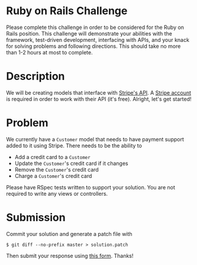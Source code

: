# Ruby on Rails Challenge

Please complete this challenge in order to be considered for the Ruby on Rails position. This challenge will demonstrate your abilities with the framework, test-driven development, interfacing with APIs, and your knack for solving problems and following directions. This should take no more than 1-2 hours at most to complete.

# Description

We will be creating models that interface with [Stripe's API](https://stripe.com/docs/api). A [Stripe account](https://dashboard.stripe.com/register) is required in order to work with their API (it's free). Alright, let's get started!

# Problem

We currently have a `Customer` model that needs to have payment support added to it using Stripe. There needs to be the ability to 

- Add a credit card to a `Customer`
- Update the `Customer`'s credit card if it changes
- Remove the `Customer`'s credit card
- Charge a `Customer`'s credit card 

Please have RSpec tests written to support your solution. You are not required to write any views or controllers.

# Submission

Commit your solution and generate a patch file with

```
$ git diff --no-prefix master > solution.patch
```

Then submit your response using [this form](https://docs.google.com/forms/d/1WpRc92w5a-w-FilNy-bPJWw6lTS5FHs33OkxEsPtso0/viewform). Thanks!
